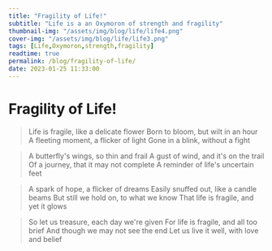 ```yaml
---
title: "Fragility of Life!"
subtitle: "Life is a an Oxymoron of strength and fragility"
thumbnail-img: "/assets/img/blog/life/life4.png"
cover-img: "/assets/img/blog/life/life3.png"
tags: [Life,Oxymoron,strength,fragility]
readtime: true
permalink: /blog/fragility-of-life/
date: 2023-01-25 11:33:00
---
```

# Fragility of Life!

> Life is fragile, like a delicate flower
> Born to bloom, but wilt in an hour
> A fleeting moment, a flicker of light
> Gone in a blink, without a fight

> A butterfly's wings, so thin and frail
> A gust of wind, and it's on the trail
> Of a journey, that it may not complete
> A reminder of life's uncertain feet

> A spark of hope, a flicker of dreams
> Easily snuffed out, like a candle beams
> But still we hold on, to what we know
> That life is fragile, and yet it glows

> So let us treasure, each day we're given
> For life is fragile, and all too brief
> And though we may not see the end
> Let us live it well, with love and belief
